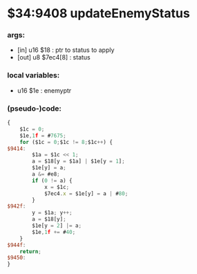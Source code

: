﻿
# $34:9408 updateEnemyStatus



### args:
+ [in] u16 $18 : ptr to status to apply
+ [out] u8 $7ec4[8] : status

### local variables:
+	u16 $1e : enemyptr

### (pseudo-)code:
```js
{
	$1c = 0;
	$1e,1f = #7675;
	for ($1c = 0;$1c != 8;$1c++) {
$9414:
		$1a = $1c << 1;
		a = $18[y = $1a] | $1e[y = 1];
		$1e[y] = a;
		a &= #e8;
		if (0 != a) {
			x = $1c;
			$7ec4.x = $1e[y] = a | #80;
		}
$942f:	
		y = $1a; y++;
		a = $18[y];
		$1e[y = 2] |= a;
		$1e,1f += #40;
	}
$944f:
	return;
$9450:
}
```




